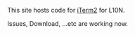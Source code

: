 This site hosts code for <a href="https://iterm2.com">iTerm2</a> for L10N.

Issues, Download, ...etc are working now.
